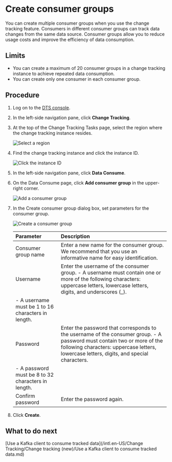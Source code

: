# Create consumer groups

You can create multiple consumer groups when you use the change tracking feature. Consumers in different consumer groups can track data changes from the same data source. Consumer groups allow you to reduce usage costs and improve the efficiency of data consumption.

## Limits

-   You can create a maximum of 20 consumer groups in a change tracking instance to achieve repeated data consumption.
-   You can create only one consumer in each consumer group.

## Procedure

1.  Log on to the [DTS console](https://dts-intl.console.aliyun.com/).
2.  In the left-side navigation pane, click **Change Tracking**.
3.  At the top of the Change Tracking Tasks page, select the region where the change tracking instance resides.

    ![Select a region](https://static-aliyun-doc.oss-accelerate.aliyuncs.com/assets/img/en-US/3583097951/p51699.png)

4.  Find the change tracking instance and click the instance ID.

    ![Click the instance ID](https://static-aliyun-doc.oss-accelerate.aliyuncs.com/assets/img/en-US/6483097951/p48136.png)

5.  In the left-side navigation pane, click **Data Consume**.
6.  On the Data Consume page, click **Add consumer group** in the upper-right corner.

    ![Add a consumer group](https://static-aliyun-doc.oss-accelerate.aliyuncs.com/assets/img/en-US/5483097951/p48139.png)

7.  In the Create consumer group dialog box, set parameters for the consumer group.

    ![Create a consumer group](https://static-aliyun-doc.oss-accelerate.aliyuncs.com/assets/img/en-US/5483097951/p48835.png)

    |Parameter|Description|
    |:--------|:----------|
    |Consumer group name|Enter a new name for the consumer group. We recommend that you use an informative name for easy identification.|
    |Username|Enter the username of the consumer group.     -   A username must contain one or more of the following characters: uppercase letters, lowercase letters, digits, and underscores \(\_\).
    -   A username must be 1 to 16 characters in length. |
    |Password|Enter the password that corresponds to the username of the consumer group.     -   A password must contain two or more of the following characters: uppercase letters, lowercase letters, digits, and special characters.
    -   A password must be 8 to 32 characters in length. |
    |Confirm password|Enter the password again.|

8.  Click **Create**.

## What to do next

[Use a Kafka client to consume tracked data](/intl.en-US/Change Tracking/Change tracking (new)/Use a Kafka client to consume tracked data.md)

